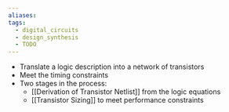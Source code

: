 ```yaml
---
aliases: 
tags:
  - digital_circuits
  - design_synthesis
  - TODO
---
```

- Translate a logic description into a network of transistors
- Meet the timing constraints
- Two stages in the process:
	- [[Derivation of Transistor Netlist]] from the logic equations
	- [[Transistor Sizing]] to meet performance constraints